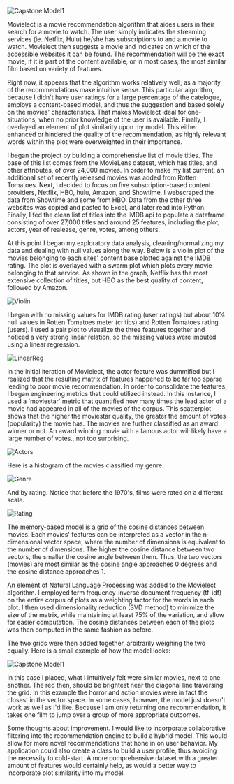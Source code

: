 ![Capstone Model1](/images/Unknown-4.png)

Movielect is a movie recommendation algorithm that aides users in their search for a movie to watch. The user simply indicates the streaming services (ie. Netflix, Hulu) he/she has subscriptions to and a movie to watch. Movielect then suggests a movie and indicates on which of the accessible websites it can be found. The recommendation will be the exact movie, if it is part of the content available, or in most cases, the most similar film based on variety of features.

Right now, it appears that the algorithm works relatively well, as a majority of the recommendations make intuitive sense. This particular algorithm, because I didn't have user ratings for a large percentage of the catelogue, employs a content-based model, and thus the suggestion and based solely on the movies' characteristics. That makes Movielect ideal for one-situations, when no prior knowledge of the user is available. Finally, I overlayed an element of plot similarity upon my model. This either enhanced or hindered the quality of the recommendation, as highly relevant words within the plot were overweighted in their importance.

I began the project by building a comprehensive list of movie titles. The base of this list comes from the MovieLens dataset, which has titles, and other attributes, of over 24,000 movies. In order to make my list current, an additional set of recently released movies was added from Rotten Tomatoes. Next, I decided to focus on five subscription-based content providers, Netflix, HBO, hulu, Amazon, and Showtime. I webscraped the data from Showtime and some from HBO. Data from the other three websites was copied and pasted to Excel, and later read into Python. Finally, I fed the clean list of titles into the IMDB api to populate a dataframe consisting of over 27,000 titles and around 25 features, including the plot, actors, year of realease, genre, votes, among others.

At this point I began my exploratory data analysis, cleaning/normalizing my data and dealing with null values along the way. Below is a violin plot of the movies belonging to each sites' content base plotted against the IMDB rating. The plot is overlayed with a swarm plot which plots every movie belonging to that service. As shown in the graph, Netflix has the most extensive collection of titles, but HBO as the best quality of content, followed by Amazon. 

![Violin](/images/Unknown-3.png)

I began with no missing values for IMDB rating (user ratings) but about 10% null values in Rotten Tomatoes meter (critics) and Rotten Tomatoes rating (users). I used a pair plot to visualize the three features together and noticed a very strong linear relation, so the missing values were imputed using a linear regression. 

![LinearReg](/images/Unknown.png)

In the initial iteration of Movielect, the actor feature was dummified but I realized that the resulting matrix of features happened to be far too sparse leading to poor movie recommendation. In order to consolidate the features, I began engineering metrics that could utilized instead. In this instance, I used a 'moviestar' metric that quantified how many times the lead actor of a movie had appeared in all of the movies of the corpus. This scatterplot shows that the higher the moviestar quality, the greater the amount of votes (popularity) the movie has. The movies are further classified as an award winner or not. An award winning movie with a famous actor will likely have a large number of votes...not too surprising.

![Actors](/images/Unknown-1.png)

Here is a histogram of the movies classified my genre:

![Genre](/images/GenreCap.png)

And by rating. Notice that before the 1970's, films were rated on a different scale. 

![Rating](/images/Unknown-2.png)

The memory-based model is a grid of the cosine distances between movies. Each movies' features can be interpreted as a vector in the n-dimensional vector space, where the number of dimensions is equivalent to the number of dimensions. The higher the cosine distance between two vectors, the smaller the cosine angle between them. Thus, the two vectors (movies) are most similar as the cosine angle approaches 0 degrees and the cosine distance approaches 1. 

An element of Natural Language Processing was added to the Movielect algorithm. I employed term frequency-inverse document frequency (tf-idf) on the entire corpus of plots as a weighting factor for the words in each plot. I then used dimensionality reduction (SVD method) to minimize the size of the matrix, while maintaining at least 75% of the variation, and allow for easier computation. The cosine distances between each of the plots was then computed in the same fashion as before. 

The two grids were then added together, arbitrarily weighing the two equally. Here is a small example of how the model looks: 

![Capstone Model1](/images/Unknown-4.png)

In this case I placed, what I intuitively felt were similar movies, next to one another. The red then, should be brightest near the diagonal line traversing the grid. In this example the horror and action movies were in fact the closest in the vector space. In some cases, however, the model just doesn't work as well as I'd like. Because I am only returning one recommendation, it takes one film to jump over a group of more appropriate outcomes. 

Some thoughts about improvement. I would like to incorporate collaborative filtering into the recommendation engine to build a hybrid model. This would allow for more novel recommendations that hone in on user behavior. My application could also create a class to build a user profile, thus avoiding the necessity to cold-start. A more comprehensive dataset with a greater amount of features would certainly help, as would a better way to incorporate plot similarity into my model. 


